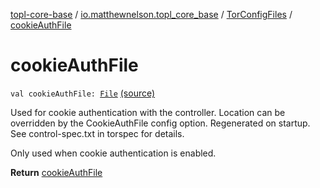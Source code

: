 [topl-core-base](../../index.md) / [io.matthewnelson.topl_core_base](../index.md) / [TorConfigFiles](index.md) / [cookieAuthFile](./cookie-auth-file.md)

# cookieAuthFile

`val cookieAuthFile: `[`File`](https://docs.oracle.com/javase/6/docs/api/java/io/File.html) [(source)](https://github.com/05nelsonm/TorOnionProxyLibrary-Android/blob/master/topl-core-base/src/main/java/io/matthewnelson/topl_core_base/TorConfigFiles.kt#L134)

Used for cookie authentication with the controller. Location can be
overridden by the CookieAuthFile config option. Regenerated on startup.
See control-spec.txt in torspec for details.

Only used when cookie authentication is enabled.

**Return**
[cookieAuthFile](./cookie-auth-file.md)

